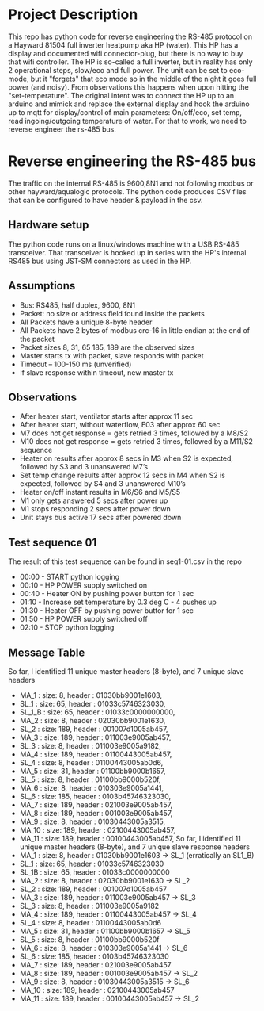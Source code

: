 # Project Description
This repo has python code for reverse engineering the RS-485 protocol on a Hayward 81504 full inverter heatpump aka HP (water).
This HP has a display and documented wifi connector-plug, but there is no way to buy that wifi controller.
The HP is so-called a full inverter, but in reality has only 2 operational steps, slow/eco and full power.
The unit can be set to eco-mode, but it "forgets" that eco mode so in the middle of the night it goes full power (and noisy). From observations this happens when upon hitting the "set-temperature".
The original intent was to connect the HP up to an arduino and mimick and replace the external display and hook the arduino up to mqtt for display/control of main parameters: On/off/eco, set temp, read ingoing/outgoing temperature of water.
For that to work, we need to reverse engineer the rs-485 bus.
# Reverse engineering the RS-485 bus
The traffic on the internal RS-485 is 9600,8N1 and not following modbus or other hayward/aqualogic protocols.
The python code produces CSV files that can be configured to have header & payload in the csv.
## Hardware setup
The python code runs on a linux/windows machine with a USB RS-485 transceiver. That transceiver is hooked up in series with the HP's internal RS485 bus using JST-SM connectors as used in the HP. 
## Assumptions
- Bus: RS485, half duplex, 9600, 8N1
- Packet: no size or address field found inside the packets
- All Packets have a unique 8-byte header
- All Packets have 2 bytes of modbus crc-16 in little endian at the end of the packet
- Packet sizes 8, 31, 65 185, 189 are the observed sizes 
- Master starts tx with packet, slave responds with packet
- Timeout – 100-150 ms (unverified)
- If slave response within timeout, new master tx
## Observations
- After heater start, ventilator starts after approx 11 sec
- After heater start, without waterflow, E03 after approx 60 sec
- M7 does not get response = gets retried 3 times, followed by a M8/S2 
- M10 does not get response = gets retried 3 times, followed by a M11/S2 sequence
- Heater on results after approx 8 secs in M3 when S2 is expected, followed by S3 and 3 unanswered M7’s
- Set temp change results after approx 12 secs in M4 when S2 is expected, followed by S4 and 3 unanswered M10’s
- Heater on/off instant results in M6/S6 and M5/S5
- M1 only gets answered 5 secs after power up
- M1 stops responding 2 secs after power down
- Unit stays bus active 17 secs after powered down
## Test sequence 01
The result of this test sequence can be found in seq1-01.csv in the repo
- 00:00 - START python logging
- 00:10 - HP POWER supply switched on
- 00:40 - Heater ON by pushing power button for 1 sec
- 01:10 - Increase set temperature by 0.3 deg C - 4 pushes up
- 01:30 - Heater OFF by pushing power buttor for 1 sec
- 01:50 - HP POWER supply switched off
- 02:10 - STOP python logging

## Message Table
So far, I identified 11 unique master headers (8-byte), and 7 unique slave headers 
- MA_1 : size: 8, header : 01030bb9001e1603, 
- SL_1 : size: 65, header : 01033c5746323030, 
- SL_1_B : size: 65, header : 01033c0000000000, 
- MA_2 : size: 8, header : 02030bb9001e1630, 
- SL_2 : size: 189, header : 001007d1005ab457, 
- MA_3 : size: 189, header : 011003e9005ab457, 
- SL_3 : size: 8, header : 011003e9005a9182, 
- MA_4 : size: 189, header : 01100443005ab457, 
- SL_4 : size: 8, header : 01100443005ab0d6, 
- MA_5 : size: 31, header : 01100bb9000b1657, 
- SL_5 : size: 8, header : 01100bb9000b520f, 
- MA_6 : size: 8, header : 010303e9005a1441, 
- SL_6 : size: 185, header : 0103b45746323030, 
- MA_7 : size: 189, header : 021003e9005ab457, 
- MA_8 : size: 189, header : 001003e9005ab457, 
- MA_9 : size: 8, header : 01030443005a3515, 
- MA_10 : size: 189, header : 02100443005ab457, 
- MA_11 : size: 189, header : 00100443005ab457, 
So far, I identified 11 unique master headers (8-byte), and 7 unique slave response headers 
- MA_1 :  size: 8,   header : 01030bb9001e1603  -> SL_1 (erratically an SL1_B)
- SL_1 :  size: 65,  header : 01033c5746323030 
- SL_1B : size: 65,  header : 01033c0000000000 
- MA_2 :  size: 8,   header : 02030bb9001e1630  -> SL_2  
- SL_2 :  size: 189, header : 001007d1005ab457
- MA_3 :  size: 189, header : 011003e9005ab457  -> SL_3
- SL_3 :  size: 8,   header : 011003e9005a9182
- MA_4 :  size: 189, header : 01100443005ab457  -> SL_4 
- SL_4 :  size: 8,   header : 01100443005ab0d6 
- MA_5 :  size: 31,  header : 01100bb9000b1657  -> SL_5 
- SL_5 :  size: 8,   header : 01100bb9000b520f 
- MA_6 :  size: 8,   header : 010303e9005a1441  -> SL_6 
- SL_6 :  size: 185, header : 0103b45746323030 
- MA_7 :  size: 189, header : 021003e9005ab457 
- MA_8 :  size: 189, header : 001003e9005ab457  -> SL_2 
- MA_9 :  size: 8,   header : 01030443005a3515  -> SL_6
- MA_10 : size: 189, header : 02100443005ab457
- MA_11 : size: 189, header : 00100443005ab457  -> SL_2 